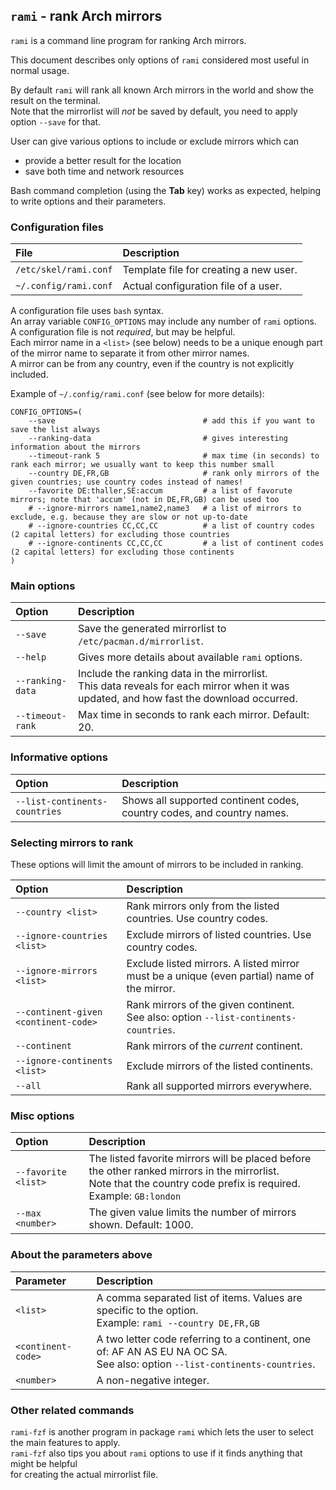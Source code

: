 ## `rami` - rank Arch mirrors

`rami` is a command line program for ranking Arch mirrors.

This document describes only options of `rami` considered most useful in normal usage.

By default `rami` will rank all known Arch mirrors in the world and show the result on the terminal.<br>
Note that the mirrorlist will *not* be saved by default, you need to apply option `--save` for that.<br>

User can give various options to include or exclude mirrors which can

- provide a better result for the location
- save both time and network resources

Bash command completion (using the **Tab** key) works as expected, helping to write options and their parameters.

### Configuration files

File | Description
:--- | :---
`/etc/skel/rami.conf` | Template file for creating a new user.
`~/.config/rami.conf` | Actual configuration file of a user.

A configuration file uses `bash` syntax.<br>
An array variable `CONFIG_OPTIONS` may include any number of `rami` options.<br>
A configuration file is not *required*, but may be helpful.<br>
Each mirror name in a `<list>` (see below) needs to be a unique enough part of the mirror name
to separate it from other mirror names.<br>
A mirror can be from any country, even if the country is not explicitly included.

Example of `~/.config/rami.conf` (see below for more details):

```
CONFIG_OPTIONS=(
    --save                                 # add this if you want to save the list always
    --ranking-data                         # gives interesting information about the mirrors
    --timeout-rank 5                       # max time (in seconds) to rank each mirror; we usually want to keep this number small
    --country DE,FR,GB                     # rank only mirrors of the given countries; use country codes instead of names!
    --favorite DE:thaller,SE:accum         # a list of favorute mirrors; note that 'accum' (not in DE,FR,GB) can be used too
    # --ignore-mirrors name1,name2,name3   # a list of mirrors to exclude, e.g. because they are slow or not up-to-date
    # --ignore-countries CC,CC,CC          # a list of country codes (2 capital letters) for excluding those countries
    # --ignore-continents CC,CC,CC         # a list of continent codes (2 capital letters) for excluding those continents
)
```

### Main options

Option | Description
:--- | :---
`--save` | Save the generated mirrorlist to `/etc/pacman.d/mirrorlist`.
`--help` | Gives more details about available `rami` options.
`--ranking-data` | Include the ranking data in the mirrorlist.<br>This data reveals for each mirror when it was updated, and how fast the download occurred.
`--timeout-rank` | Max time in seconds to rank each mirror. Default: 20.

### Informative options

Option | Description
:--- | :---
`--list-continents-countries` | Shows all supported continent codes, country codes, and country names.

### Selecting mirrors to rank

These options will limit the amount of mirrors to be included in ranking.

Option | Description
:--- | :---
`--country <list>` | Rank mirrors only from the listed countries. Use country codes.
`--ignore-countries <list>` | Exclude mirrors of listed countries. Use country codes.
`--ignore-mirrors <list>` | Exclude listed mirrors. A listed mirror must be a unique (even partial) name of the mirror.
`--continent-given <continent-code>` | Rank mirrors of the given continent.<br>See also: option `--list-continents-countries`.
`--continent` | Rank mirrors of the *current* continent.
`--ignore-continents <list>` | Exclude mirrors of the listed continents.
`--all` | Rank all supported mirrors everywhere.

### Misc options

Option | Description
:--- | :---
`--favorite <list>` | The listed favorite mirrors will be placed before the other ranked mirrors in the mirrorlist.<br>Note that the country code prefix is required. Example: `GB:london`
`--max <number>` | The given value limits the number of mirrors shown. Default: 1000.

### About the parameters above

Parameter | Description
:--- | :---
`<list>` | A comma separated list of items. Values are specific to the option.<br>Example: `rami --country DE,FR,GB`
`<continent-code>` | A two letter code referring to a continent, one of: AF AN AS EU NA OC SA.<br>See also: option `--list-continents-countries`.
`<number>` | A non-negative integer.

### Other related commands

`rami-fzf` is another program in package `rami` which lets the user to select the main features to apply.<br>
`rami-fzf` also tips you about `rami` options to use if it finds anything that might be helpful<br>
for creating the actual mirrorlist file.
